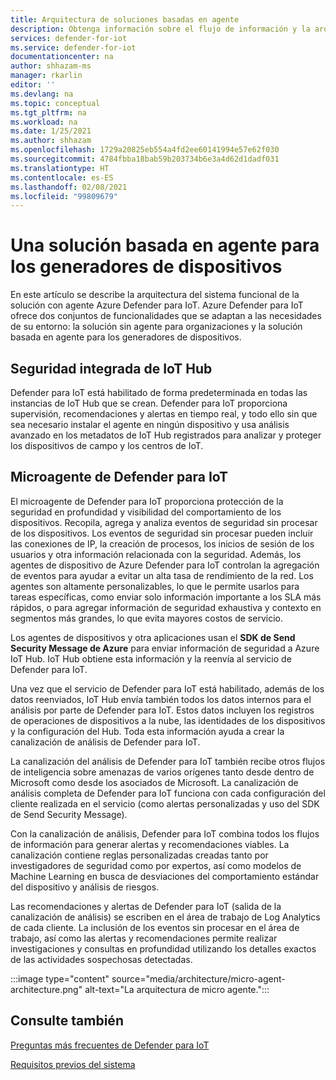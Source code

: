 ```yaml
---
title: Arquitectura de soluciones basadas en agente
description: Obtenga información sobre el flujo de información y la arquitectura con agente de Azure Defender para IoT.
services: defender-for-iot
ms.service: defender-for-iot
documentationcenter: na
author: shhazam-ms
manager: rkarlin
editor: ''
ms.devlang: na
ms.topic: conceptual
ms.tgt_pltfrm: na
ms.workload: na
ms.date: 1/25/2021
ms.author: shhazam
ms.openlocfilehash: 1729a20825eb554a4fd2ee60141994e57e62f030
ms.sourcegitcommit: 4784fbba18bab59b203734b6e3a4d62d1dadf031
ms.translationtype: HT
ms.contentlocale: es-ES
ms.lasthandoff: 02/08/2021
ms.locfileid: "99809679"
---
```

# <a name="agent-based-solution-for-device-builders"></a>Una solución basada en agente para los generadores de dispositivos

En este artículo se describe la arquitectura del sistema funcional de la solución con agente Azure Defender para IoT. Azure Defender para IoT ofrece dos conjuntos de funcionalidades que se adaptan a las necesidades de su entorno: la solución sin agente para organizaciones y la solución basada en agente para los generadores de dispositivos.

## <a name="iot-hub-built-in-security"></a>Seguridad integrada de IoT Hub

Defender para IoT está habilitado de forma predeterminada en todas las instancias de IoT Hub que se crean. Defender para IoT proporciona supervisión, recomendaciones y alertas en tiempo real, y todo ello sin que sea necesario instalar el agente en ningún dispositivo y usa análisis avanzado en los metadatos de IoT Hub registrados para analizar y proteger los dispositivos de campo y los centros de IoT. 

## <a name="defender-for-iot-micro-agent"></a>Microagente de Defender para IoT 

El microagente de Defender para IoT proporciona protección de la seguridad en profundidad y visibilidad del comportamiento de los dispositivos. Recopila, agrega y analiza eventos de seguridad sin procesar de los dispositivos. Los eventos de seguridad sin procesar pueden incluir las conexiones de IP, la creación de procesos, los inicios de sesión de los usuarios y otra información relacionada con la seguridad. Además, los agentes de dispositivo de Azure Defender para IoT controlan la agregación de eventos para ayudar a evitar un alta tasa de rendimiento de la red. Los agentes son altamente personalizables, lo que le permite usarlos para tareas específicas, como enviar solo información importante a los SLA más rápidos, o para agregar información de seguridad exhaustiva y contexto en segmentos más grandes, lo que evita mayores costos de servicio.

Los agentes de dispositivos y otra aplicaciones usan el **SDK de Send Security Message de Azure** para enviar información de seguridad a Azure IoT Hub. IoT Hub obtiene esta información y la reenvía al servicio de Defender para IoT.

Una vez que el servicio de Defender para IoT está habilitado, además de los datos reenviados, IoT Hub envía también todos los datos internos para el análisis por parte de Defender para IoT. Estos datos incluyen los registros de operaciones de dispositivos a la nube, las identidades de los dispositivos y la configuración del Hub. Toda esta información ayuda a crear la canalización de análisis de Defender para IoT.

La canalización del análisis de Defender para IoT también recibe otros flujos de inteligencia sobre amenazas de varios orígenes tanto desde dentro de Microsoft como desde los asociados de Microsoft. La canalización de análisis completa de Defender para IoT funciona con cada configuración del cliente realizada en el servicio (como alertas personalizadas y uso del SDK de Send Security Message).

Con la canalización de análisis, Defender para IoT combina todos los flujos de información para generar alertas y recomendaciones viables. La canalización contiene reglas personalizadas creadas tanto por investigadores de seguridad como por expertos, así como modelos de Machine Learning en busca de desviaciones del comportamiento estándar del dispositivo y análisis de riesgos.

Las recomendaciones y alertas de Defender para IoT (salida de la canalización de análisis) se escriben en el área de trabajo de Log Analytics de cada cliente. La inclusión de los eventos sin procesar en el área de trabajo, así como las alertas y recomendaciones permite realizar investigaciones y consultas en profundidad utilizando los detalles exactos de las actividades sospechosas detectadas.

:::image type="content" source="media/architecture/micro-agent-architecture.png" alt-text="La arquitectura de micro agente.":::

## <a name="see-also"></a>Consulte también

[Preguntas más frecuentes de Defender para IoT](resources-frequently-asked-questions.md)

[Requisitos previos del sistema](quickstart-system-prerequisites.md)
